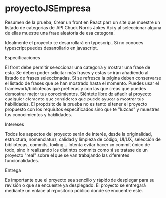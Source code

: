 # proyectoJSEmpresa
Resumen de la prueba;
Crear un front en React para un site que muestre un listado de categorías del API Chuck Norris Jokes Api y al seleccionar alguna de ellas muestre una frase aleatoria de esa categoría.

Idealmente el proyecto se desarrollará en typescript. Si no conoces typescript puedes desarrollarlo en javascript.

Especificaciones

El front debe permitir seleccionar una categoría y mostrar una frase de esta. Se deben poder solicitar más frases y estas se irán añadiendo al listado de frases seleccionadas.
Si se refresca la página deben conservarse el listado de frases que se han mostrado hasta el momento.
Puedes usar el framework/bibliotecas que prefieras y con las que creas que puedes demostrar mejor tus conocimientos.
Siéntete libre de añadir al proyecto cualquier elemento que consideres que puede ayudar a mostrar tus habilidades. El propósito de la prueba no es tanto el tener el proyecto propuesto con los requisitos especificados sino que te "luzcas" y muestres tus conocimientos y habilidades.


Intereses

Todos los aspectos del proyecto serán de interés, desde la originalidad, estructura, nomenclatura, calidad y limpieza de código, UI/UX, selección de bibliotecas, commits, tooling...
Intenta evitar hacer un commit único de todo, sino ir realizando los distintos commits como si se tratase de un proyecto "real" sobre el que se van trabajando las diferentes funcionalidades.


Entrega

Es importante que el proyecto sea sencillo y rápido de desplegar para su revisión o que se encuentre ya desplegado.
El proyecto se entregará mediante un enlace al repositorio público donde se encuentre este.

